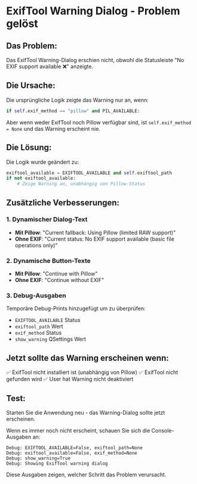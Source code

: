 # ExifTool Warning Dialog - Problem gelöst

## Das Problem:
Das ExifTool Warning-Dialog erschien nicht, obwohl die Statusleiste "No EXIF support available ❌" anzeigte.

## Die Ursache:
Die ursprüngliche Logik zeigte das Warning nur an, wenn:
```python
if self.exif_method == "pillow" and PIL_AVAILABLE:
```

Aber wenn weder ExifTool noch Pillow verfügbar sind, ist `self.exif_method = None` und das Warning erscheint nie.

## Die Lösung:
Die Logik wurde geändert zu:
```python
exiftool_available = EXIFTOOL_AVAILABLE and self.exiftool_path
if not exiftool_available:
    # Zeige Warning an, unabhängig von Pillow-Status
```

## Zusätzliche Verbesserungen:

### 1. **Dynamischer Dialog-Text**
- **Mit Pillow**: "Current fallback: Using Pillow (limited RAW support)"
- **Ohne EXIF**: "Current status: No EXIF support available (basic file operations only)"

### 2. **Dynamische Button-Texte**
- **Mit Pillow**: "Continue with Pillow"
- **Ohne EXIF**: "Continue without EXIF"

### 3. **Debug-Ausgaben**
Temporäre Debug-Prints hinzugefügt um zu überprüfen:
- `EXIFTOOL_AVAILABLE` Status
- `exiftool_path` Wert
- `exif_method` Status
- `show_warning` QSettings Wert

## Jetzt sollte das Warning erscheinen wenn:
✅ ExifTool nicht installiert ist (unabhängig von Pillow)
✅ ExifTool nicht gefunden wird
✅ User hat Warning nicht deaktiviert

## Test:
Starten Sie die Anwendung neu - das Warning-Dialog sollte jetzt erscheinen.

Wenn es immer noch nicht erscheint, schauen Sie sich die Console-Ausgaben an:
```
Debug: EXIFTOOL_AVAILABLE=False, exiftool_path=None
Debug: exiftool_available=False, exif_method=None
Debug: show_warning=True
Debug: Showing ExifTool warning dialog
```

Diese Ausgaben zeigen, welcher Schritt das Problem verursacht.
